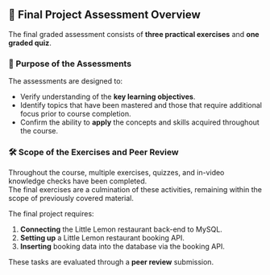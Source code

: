 ## 📌 Final Project Assessment Overview

The final graded assessment consists of **three practical exercises** and **one graded quiz**.

### 🎯 Purpose of the Assessments
The assessments are designed to:
- Verify understanding of the **key learning objectives**.  
- Identify topics that have been mastered and those that require additional focus prior to course completion.  
- Confirm the ability to **apply** the concepts and skills acquired throughout the course.

### 🛠 Scope of the Exercises and Peer Review
Throughout the course, multiple exercises, quizzes, and in-video knowledge checks have been completed.  
The final exercises are a culmination of these activities, remaining within the scope of previously covered material.

The final project requires:
1. **Connecting** the Little Lemon restaurant back-end to MySQL.  
2. **Setting up** a Little Lemon restaurant booking API.  
3. **Inserting** booking data into the database via the booking API.  

These tasks are evaluated through a **peer review** submission.
